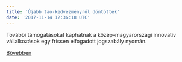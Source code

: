 ```yaml
---
title: 'Újabb tao-kedvezményről döntöttek'
date: '2017-11-14 12:36:18 UTC'
---
```


További támogatásokat kaphatnak a közép-magyarországi innovatív vállalkozások egy frissen elfogadott jogszabály nyomán.


[Bővebben](http://ift.tt/2AGgmV5)
